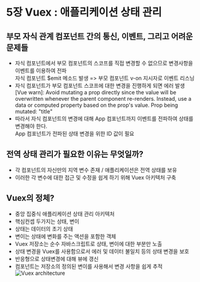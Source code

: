 # 5장 Vuex : 애플리케이션 상태 관리  
  
## 부모  자식 관계 컴포넌트 간의 통신, 이벤트, 그리고 어려운 문제들  
 - 자식 컴포넌트에서 부모 컴포넌트의 스코프를 직접 변경할 수 없으므로 변경사항을 이벤트를 이용하여 전파  
 	자식 컴포넌트 $emit 메소드 발생 => 부모 컴포넌트 v-on 지시자로 이벤트 리스닝
 - 자식 컴포넌트가 부모 컴포넌트 스코프에 대한 변경을 진행하게 되면 에러 발생  
	[Vue warn]: Avoid mutating a prop directly since the value will be overwritten whenever the parent component re-renders. Instead, use a data or computed property based on the prop's value. Prop being mutated: "title"   
- 따라서 자식 컴포넌트의 변경에 대해 App 컴포넌트까지 이벤트를 전파하여 상태를 변경해야 한다.  
	App 컴포넌트가 전파된 상태 변경을 위한 ID 값이 필요

## 전역 상태 관리가 필요한 이유는 무엇일까?  
- 각 컴포넌트의 자신만의 지역 변수 존재 / 애플리케이션은 전역 상태를 보유  
- 이러한 각 변수에 대한 접근 및 수정을 쉽게 하기 위해 Vuex 아키텍처 구축  

## Vuex의 정체?
- 중앙 집중식 애플리케이션 상태 관리 아키텍처  
- 핵심컨셉 두가지는 상태, 변이  
- 상태는 데이터의 초기 상태  
- 변이는 상태에 변화를 주는 액션을 포함한 객체  
- Vuex 저장소는 순수 자바스크립트로 상태, 변이에 대한 부분만 노출  
- 상태 변경을 Vuex를 사용함으로서 에러 및 데이터 불일치 등의 상태 변경을 보호
- 반응형으로 상태변경에 대해 뷰에 갱신
- 컴포넌트는 저장소의 정의된 변이를 사용해서 변경 사항을 쉽게 추적
![Vuex architecture](https://vuex.vuejs.org/kr/images/vuex.png)





